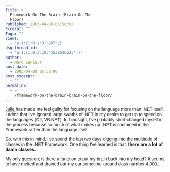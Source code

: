 ```yaml
---
Title: >
  Framework On The Brain (Brain On The
  Floor)
Published: 2003-04-09 05:58:00
Excerpt: ""
Tags: ""
views:
  - 'a:1:{i:0;s:3:"287";}'
dsq_thread_id:
  - 'a:1:{i:0;s:10:"3538636623";}'
author:
  - Marc LaFleur
post_date:
  - 2003-04-09 05:58:00
post_excerpt:
  - ""
permalink:
  - >
    /framework-on-the-brain-brain-on-the-floor/
---
```

<p><font face=Arial><a target="_blank"  href="http://dotnetweblogs.com/JLerman/posts/5069.aspx">Julie </a>has made me feel guilty for focusing on the language more than .NET itself. I admit that I've ignored large swaths of .NET in my desire to get up to speed on the languages (C#, VB.NET). In hindsight, I've probably short-changed myself in the process because so much of what makes up .NET is contained in the Framework rather than the language itself.</font></p>
<p><font face=Arial>So, with this in mind, I've spend the last two days digging into the multitude of classes in the .NET Framework. One thing I've learned is that <b>&nbsp;there are a lot of damn classes.</b></font></p>
<p><font face=Arial>My only question; is there a function to put my brain back into my head? It seems to have melted and drained out my ear sometime around class number 4,000....</font></p>